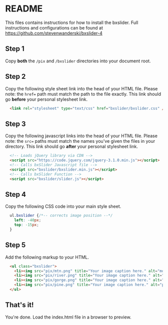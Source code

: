 # README
This files contains instructions for how to install the bxslider.
Full instructions and configurations can be found at https://github.com/stevenwanderski/bxslider-4


## Step 1
Copy **both** the `/pix` and `/bxslider` directories into your document root.


## Step 2
Copy the following style sheet link into the head of your HTML file. Please note: the `href=` path must match the path to the file exactly. This link should go **before** your personal stylesheet link.
``` html
  <link rel="stylesheet" type="text/css" href="bxslider/bxslider.css" />
```


## Step 3
Copy the following javascript links into the head of your HTML file. Please note: the `src=` paths must match the names you've given the files in your directory. This link should go **after** your personal stylesheet link.

``` html
  <!-- Loads jQuery library via CDN -->
  <script src="https://code.jquery.com/jquery-3.1.0.min.js"></script>
  <!-- Calls bxSlider Javascript file -->
  <script src="bxslider/bxslider.min.js"></script>
  <!-- Calls bxSlider Function -->
  <script src="bxslider/slider.js"></script>
```


## Step 4
Copy the following CSS code into your main style sheet.

``` css
  ul.bxslider {/*-- corrects image position --*/
  	left: -40px;
  	top: -15px;
  }
```


## Step 5
Add the following markup to your HTML.

``` html
  <ul class="bxslider">
    <li><img src="pix/mtn.png" title="Your image caption here." alt="mountain" /></li>
    <li><img src="pix/river.png" title="Your image caption here." alt="river" /></li>
    <li><img src="pix/gorge.png" title="Your image caption here." alt="gorge" /> </li>
    <li><img src="pix/pine.png" title="Your image caption here." alt="pine" /></li>
  </ul>
```


## That's it!
You're done. Load the index.html file in a browser to preview.
